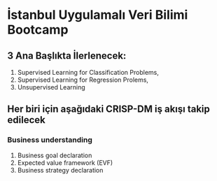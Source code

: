 # İstanbul Uygulamalı Veri Bilimi Bootcamp

## 3 Ana Başlıkta İlerlenecek:
1. Supervised Learning for Classification Problems,
2. Supervised Learning for Regression Prolems,
3. Unsupervised Learning

## Her biri için aşağıdaki CRISP-DM iş akışı takip edilecek
### Business understanding
1. Business goal declaration
2. Expected value framework (EVF)
3. Business strategy declaration
